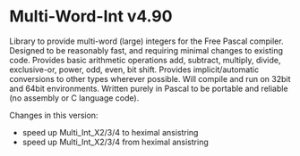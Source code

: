 # Multi-Word-Int v4.90
Library to provide multi-word (large) integers for the Free Pascal compiler.
Designed to be reasonably fast, and requiring minimal changes to existing code.
Provides basic arithmetic operations add, subtract, multiply, divide, exclusive-or, power, odd, even, bit shift.
Provides implicit/automatic conversions to other types wherever possible.
Will compile and run on 32bit and 64bit environments.
Written purely in Pascal to be portable and reliable (no assembly or C language code).

Changes in this version:
-	speed up Multi_Int_X2/3/4 to heximal ansistring
-	speed up Multi_Int_X2/3/4 from heximal ansistring
